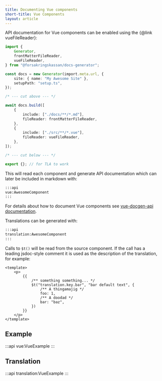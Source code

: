 ```yaml
---
title: Documenting Vue components
short-title: Vue Components
layout: article
---
```


API documentation for Vue components can be enabled using the {@link vueFileReader}:

```ts
import {
    Generator,
    frontMatterFileReader,
    vueFileReader,
} from "@forsakringskassan/docs-generator";

const docs = new Generator(import.meta.url, {
    site: { name: "My Awesome Site" },
    setupPath: "setup.ts",
});

/* --- cut above --- */

await docs.build([
    {
        include: ["./docs/**/*.md"],
        fileReader: frontMatterFileReader,
    },
    {
        include: ["./src/**/*.vue"],
        fileReader: vueFileReader,
    },
]);

/* --- cut below --- */

export {}; // for TLA to work
```

This will read each component and generate API documentation which can later be included in markdown with:

```md
:::api
vue:AwesomeComponent
:::
```

For details about how to document Vue components see [vue-docgen-api documentation](https://vue-styleguidist.github.io/docs/Documenting.html).

Translations can be generated with:

```md
:::api
translation:AwesomeComponent
:::
```

Calls to `$t()` will be read from the source component.
If the call has a leading jsdoc-style comment it is used as the description of the translation, for example:

```vue static
<template>
    <p>
        {{
            /** something something... */
            $t("translation.key.bar", "bar default text", {
                /** A thingamajig */
                foo: 1,
                /** A doodad */
                bar: "baz",
            })
        }}
    </p>
</template>
```

## Example

:::api
vue:VueExample
:::

## Translation

:::api
translation:VueExample
:::
